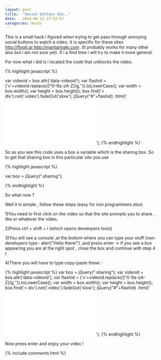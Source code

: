 ```yaml
---
layout: post
title:  "Social-buttons die.."
date:   2014-06-13 17:52:57
categories: Hacks
---
```

This is a small hack i figured when trying to get pass through annoying social buttons to watch a video.
It is specific for these sites http://flogit.gr,http://mantarinaki.com .(It probably works for many other also but i am not  sure yet).
If i a find time i will try to make it more general.

For now what i did is i located the code that unblocks the video.

{% highlight javascript %}

var videoid = box.attr('data-videoid');
var flashid = ('v'+videoid.replace(/[^0-9a-zA-Z]/g,'')).toLowerCase();
var width = box.width();
var height = box.height();
box.find('> div').not('.video').fadeOut('slow');
jQuery("#"+flashid)
.html('<iframe width="'+width+'" height="'+height+'" src="//www.youtube.com/embed/'+videoid+'" frameborder="0" allowfullscreen></iframe>');
{% endhighlight %}


So as you see this code uses a box a variable which is the sharing box.
So to get that sharing box in this particular site you use


{% highlight javascript %}

var box = jQuery(".sharing");

{% endhighlight %}


So what now ?

Well it is simple , follow these steps (easy for non programmers also)

1)You need to first click on the video so that the site prompts you to share , like or whatever the video.

2)Press ctrl + shift + i (which opens developers tools) 

3)You will see a console ,at the bottom where  you can type your stuff (non-developers type  : alert("Hello there!") ,and press enter -> if you see a box appearing you are at the right spot , close the box and continue with step 4 )

4)There you will have to type copy-paste these :

{% highlight javascript %}
var box = jQuery(".sharing");
var videoid = box.attr('data-videoid');
var flashid = ('v'+videoid.replace(/[^0-9a-zA-Z]/g,'')).toLowerCase();
var width = box.width();
var height = box.height();
box.find('> div').not('.video').fadeOut('slow');
jQuery("#"+flashid)
.html('<iframe width="'+width+'" height="'+height+'" src="//www.youtube.com/embed/'+videoid+'" frameborder="0" allowfullscreen></iframe>');
{% endhighlight %}

Now press enter and enjoy your video !

{% include comments.html %}
